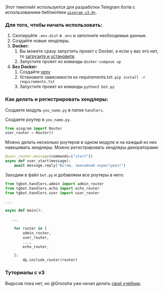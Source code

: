Этот темплейт используется для разработки Telegram ботів с использованием библиотеки [`aiogram v3.0+`](https://github.com/aiogram/aiogram/tree/dev-3.x).

### Для того, чтобы начать использовать:
1. Скопируйте `.env.dist` в `.env` и заполните необходимые данные.
2. Создайте новые хендлеры.
3. **Docker:**
   1. Вы можете сразу запустить проект с Docker, а если у вас его нет, то [загрузите и установите](https://docs.docker.com/get-docker/).
   2. Запустите проект из команды `docker-compose up`
4. **Без Docker:**
   1. Создайте [venv](https://docs.python.org/3/library/venv.html)
   2. Установите зависимости из requirements.txt: `pip install -r requirements.txt`
   3. Запустите проект из команды `python3 bot.py`


### Как делать и регистрировать хендлеры:
Создаете модуль `you_name.py` в папке `handlers`.

Создаете роутер в `you_name.py`.
```python
from aiogram import Router
user_router = Router()
```
Можно делать несколько роутеров в одном модуле и на каждый из них навешивать хендлеры.
Можно регистрировать хендлеры декораторами:
```python
@user_router.message(commands=["start"])
async def user_start(message):
    await message.reply("Вітаю, звичайний користувач!")
```

Заходим в файл `bot.py` и добавляем все роутеры в него:
```python
from tgbot.handlers.admin import admin_router
from tgbot.handlers.echo import echo_router
from tgbot.handlers.user import user_router

...

async def main():
   
   ...

    for router in [
        admin_router,
        user_router,
        ...,
        echo_router,

    ]:
        dp.include_router(router)
```

### Туториалы с v3
Видосов пока нет, но @Groosha уже начал делать [свой учебник](https://groosha.2038.io/telegram-tutorial-2/).
